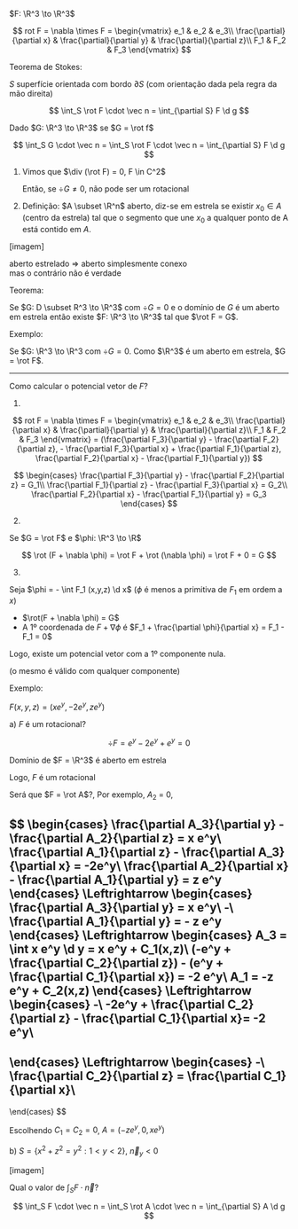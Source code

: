 $F: \R^3 \to \R^3$

$$
rot F = \nabla \times F = \begin{vmatrix}
e_1 & e_2 & e_3\\
\frac{\partial}{\partial x} & \frac{\partial}{\partial y} & \frac{\partial}{\partial z}\\
F_1 & F_2 & F_3
\end{vmatrix}
$$

Teorema de Stokes:

$S$ superfície orientada com bordo $\partial S$ (com orientação dada pela regra da mão direita)

$$
\int_S \rot F \cdot \vec n = \int_{\partial S} F \d g
$$

Dado $G: \R^3 \to \R^3$ se $G = \rot f$

$$
\int_S G \cdot \vec n = \int_S \rot F \cdot \vec n = \int_{\partial S} F \d g
$$

1. Vimos que $\div (\rot F) = 0, F \in C^2$

   Então, se $\div G \ne 0$, não pode ser um rotacional

2. Definição: $A \subset \R^n$ aberto, diz-se em estrela se existir $x_0 \in A$ (centro da estrela) tal que o segmento que une $x_0$ a qualquer ponto de A está contido em $A$.

[imagem]

aberto estrelado => aberto simplesmente conexo  
mas o contrário não é verdade

Teorema:

Se $G: D \subset R^3 \to \R^3$ com $\div G = 0$ e o domínio de $G$ é um aberto em estrela então existe $F: \R^3 \to \R^3$ tal que $\rot F = G$.

Exemplo:

Se $G: \R^3 \to \R^3 com $\div G = 0$. Como $\R^3$ é um aberto em estrela, $G = \rot F$.

---

Como calcular o potencial vetor de $F$?

1.

$$
rot F = \nabla \times F = \begin{vmatrix}
e_1 & e_2 & e_3\\
\frac{\partial}{\partial x} & \frac{\partial}{\partial y} & \frac{\partial}{\partial z}\\
F_1 & F_2 & F_3
\end{vmatrix}
= (\frac{\partial F_3}{\partial y} - \frac{\partial F_2}{\partial z}, - \frac{\partial F_3}{\partial x} + \frac{\partial F_1}{\partial z}, \frac{\partial F_2}{\partial x} - \frac{\partial F_1}{\partial y})
$$

$$
\begin{cases}
\frac{\partial F_3}{\partial y} - \frac{\partial F_2}{\partial z} = G_1\\
\frac{\partial F_1}{\partial z} - \frac{\partial F_3}{\partial x} = G_2\\
\frac{\partial F_2}{\partial x} - \frac{\partial F_1}{\partial y} = G_3
\end{cases}
$$

2.

Se $G = \rot F$ e $\phi: \R^3 \to \R$

$$
\rot (F + \nabla \phi) = \rot F + \rot (\nabla \phi) = \rot F + 0 = G
$$

3.

Seja $\phi = - \int F_1 (x,y,z) \d x$ ($\phi$ é menos a primitiva de $F_1$ em ordem a $x$)

- $\rot(F + \nabla \phi) = G$
- A 1º coordenada de $F + \nabla \phi$ é $F_1 + \frac{\partial \phi}{\partial x} = F_1 - F_1 = 0$

Logo, existe um potencial vetor com a 1º componente nula.

(o mesmo é válido com qualquer componente)

Exemplo:

$F(x,y,z) = (x e^y, -2e^y, ze^y)$

a) $F$ é um rotacional?

$$
\div F = e^y - 2e^y + e^y = 0
$$

Domínio de $F = \R^3$ é aberto em estrela

Logo, $F$ é um rotacional

Será que $F = \rot A$?, Por exemplo, $A_2$ = 0,

$$
\begin{cases}
\frac{\partial A_3}{\partial y} - \frac{\partial A_2}{\partial z} = x e^y\\
\frac{\partial A_1}{\partial z} - \frac{\partial A_3}{\partial x} = -2e^y\\
\frac{\partial A_2}{\partial x} - \frac{\partial A_1}{\partial y} = z e^y
\end{cases}
\Leftrightarrow
\begin{cases}
\frac{\partial A_3}{\partial y} = x e^y\\
-\\
\frac{\partial A_1}{\partial y} = - z e^y
\end{cases}
\Leftrightarrow
\begin{cases}
A_3 = \int x e^y \d y = x e^y + C_1(x,z)\\
(-e^y + \frac{\partial C_2}{\partial z}) - (e^y + \frac{\partial C_1}{\partial x}) = -2 e^y\\
A_1 = -z e^y + C_2(x,z)
\end{cases}
\Leftrightarrow
\begin{cases}
-\\
-2e^y + \frac{\partial C_2}{\partial z} - \frac{\partial C_1}{\partial x}= -2 e^y\\
-
\end{cases}
\Leftrightarrow
\begin{cases}
-\\
\frac{\partial C_2}{\partial z} = \frac{\partial C_1}{\partial x}\\
-
\end{cases}
$$

Escolhendo $C_1 = C_2 = 0$, $A = (-z e^y, 0, xe^y)$

b) $S = \{x^2 + z^2 = y^2: 1 < y < 2\}$, $\vec n_y < 0$

[imagem]

Qual o valor de $\int_S F \cdot \vec n$?

$$
\int_S F \cdot \vec n = \int_S \rot A \cdot \vec n = \int_{\partial S} A \d g
$$
